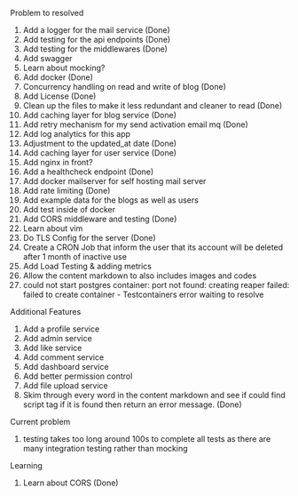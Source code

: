 Problem to resolved

1. Add a logger for the mail service (Done)
2. Add testing for the api endpoints (Done)
3. Add testing for the middlewares (Done)
4. Add swagger
5. Learn about mocking?
6. Add docker (Done)
7. Concurrency handling on read and write of blog (Done)
8. Add License (Done)
9. Clean up the files to make it less redundant and cleaner to read (Done)
10. Add caching layer for blog service (Done)
11. Add retry mechanism for my send activation email mq (Done)
12. Add log analytics for this app
13. Adjustment to the updated_at date (Done)
14. Add caching layer for user service (Done)
15. Add nginx in front?
16. Add a healthcheck endpoint (Done)
17. Add docker mailserver for self hosting mail server
18. Add rate limiting (Done)
19. Add example data for the blogs as well as users
20. Add test inside of docker
21. Add CORS middleware and testing (Done)
22. Learn about vim
23. Do TLS Config for the server (Done)
24. Create a CRON Job that inform the user that its account will be deleted after 1 month of inactive use
25. Add Load Testing & adding metrics
26. Allow the content markdown to also includes images and codes
27. could not start postgres container: port not found: creating reaper failed: failed to create container - Testcontainers error waiting to resolve

Additional Features

1. Add a profile service
2. Add admin service
3. Add like service
4. Add comment service
5. Add dashboard service
6. Add better permission control
7. Add file upload service
8. Skim through every word in the content markdown and see if could find script tag if it is found then return an error message. (Done)

Current problem

1. testing takes too long around 100s to complete all tests as there are many integration testing rather than mocking

Learning

1. Learn about CORS (Done)
